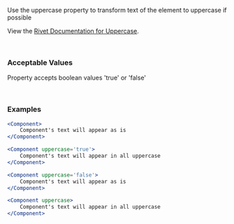 Use the uppercase property to transform text of the element to uppercase if possible

View the [Rivet Documentation for Uppercase](https://rivet.iu.edu/utilities/typography/#uppercase).

<br/>

### Acceptable Values

Property accepts boolean values 'true' or 'false'

<br/>

### Examples

```jsx static
<Component>
    Component's text will appear as is
</Component>

<Component uppercase='true'>
    Component's text will appear in all uppercase
</Component>

<Component uppercase='false'>
    Component's text will appear as is
</Component>

<Component uppercase>
    Component's text will appear in all uppercase
</Component>
```

